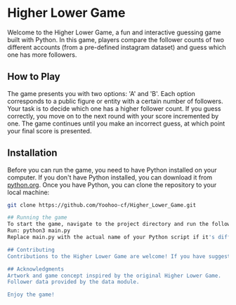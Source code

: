 # Higher Lower Game

Welcome to the Higher Lower Game, a fun and interactive guessing game built with Python. In this game, players compare the follower counts of two different accounts (from a pre-defined instagram dataset) and guess which one has more followers.

## How to Play

The game presents you with two options: 'A' and 'B'. Each option corresponds to a public figure or entity with a certain number of followers. Your task is to decide which one has a higher follower count. If you guess correctly, you move on to the next round with your score incremented by one. The game continues until you make an incorrect guess, at which point your final score is presented.

## Installation

Before you can run the game, you need to have Python installed on your computer. If you don't have Python installed, you can download it from [python.org](https://www.python.org/downloads/).
Once you have Python, you can clone the repository to your local machine:

```bash
git clone https://github.com/Yoohoo-cf/Higher_Lower_Game.git

## Running the game
To start the game, navigate to the project directory and run the following command in your terminal:
Run: python3 main.py
Replace main.py with the actual name of your Python script if it's different.

## Contributing
Contributions to the Higher Lower Game are welcome! If you have suggestions for improvements or bug fixes, feel free to fork the repository, make your changes, and submit a pull request.

## Acknowledgments
Artwork and game concept inspired by the original Higher Lower Game.
Follower data provided by the data module.

Enjoy the game!
